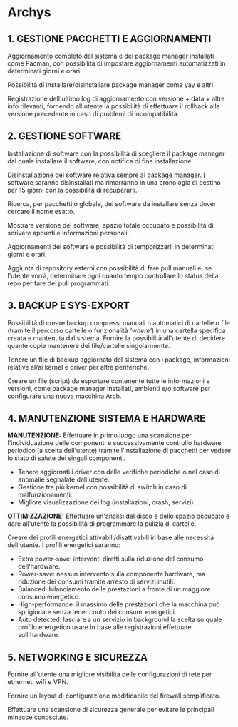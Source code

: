 # Archys

## 1. GESTIONE PACCHETTI E AGGIORNAMENTI
Aggiornamento completo del sistema e dei package manager installati come Pacman, con possibilità di impostare aggiornamenti automatizzati in determinati giorni e orari.

Possibilità di installare/disinstallare package manager come yay e altri.

Registrazione dell'ultimo log di aggiornamento con versione + data + altre info rilevanti, fornendo all'utente la possibilità di effettuare il rollback alla versione precedente in caso di problemi di incompatibilità.

## 2. GESTIONE SOFTWARE
Installazione di software con la possibilità di scegliere il package manager dal quale installare il software, con notifica di fine installazione.

Disinstallazione del software relativa sempre al package manager. I software saranno disinstallati ma rimarranno in una cronologia di cestino per 15 giorni con la possibilità di recuperarli.

Ricerca, per pacchetti o globale, dei software da installare senza dover cercare il nome esatto.

Mostrare versione del software, spazio totale occupato e possibilità di scrivere appunti e informazioni personali.

Aggiornamenti dei software e possibilità di temporizzarli in determinati giorni e orari.

Aggiunta di repository esterni con possibilità di fare pull manuali e, se l'utente vorrà, determinare ogni quanto tempo controllare lo status della repo per fare dei pull programmati.

## 3. BACKUP E SYS-EXPORT
Possibilità di creare backup compressi manuali o automatici di cartelle o file (tramite il percorso cartelle o funzionalità *'where'*) in una cartella specifica creata e mantenuta dal sistema.
Fornire la possibilità all'utente di decidere quante copie mantenere dei file/cartelle singolarmente.

Tenere un file di backup aggiornato del sistema con i package, informazioni relative al/ai kernel e driver per altre periferiche.

Creare un file (script) da esportare contenente tutte le informazioni e versioni, come package manager installati, ambienti e/o software per configurare una nuova macchina Arch.

## 4. MANUTENZIONE SISTEMA E HARDWARE

**MANUTENZIONE:**
Effettuare in primo luogo una scansione per l'individuazione delle componenti e successivamente controllo hardware periodico (a scelta dell'utente) tramite l'installazione di pacchetti per vedere lo stato di salute dei singoli componenti.

- Tenere aggiornati i driver con delle verifiche periodiche o nel caso di anomalie segnalate dall'utente.
- Gestione tra più kernel con possibilità di switch in caso di malfunzionamenti.
- Migliore visualizzazione dei log (installazioni, crash, servizi).

**OTTIMIZZAZIONE:**
Effettuare un'analisi del disco e dello spazio occupato e dare all'utente la possibilità di programmare la pulizia di cartelle.

Creare dei profili energetici attivabili/disattivabili in base alle necessità dell'utente. I profili energetici saranno:
- Extra power-save: interventi diretti sulla riduzione del consumo dell'hardware.
- Power-save: nessun intervento sulla componente hardware, ma riduzione dei consumi tramite arresto di servizi inutili.
- Balanced: bilanciamento delle prestazioni a fronte di un maggiore consumo energetico.
- High-performance: il massimo delle prestazioni che la macchina può sprigionare senza tener conto dei consumi energetici.
- Auto detected: lasciare a un servizio in background la scelta su quale profilo energetico usare in base alle registrazioni effettuate sull'hardware.

## 5. NETWORKING E SICUREZZA

Fornire all'utente una migliore visibilità delle configurazioni di rete per ethernet, wifi e VPN.

Fornire un layout di configurazione modificabile del firewall semplificato.

Effettuare una scansione di sicurezza generale per evitare le principali minacce conosciute.
